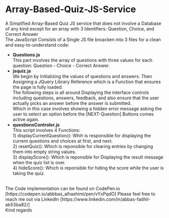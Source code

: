 # Array-Based-Quiz-JS-Service
A Simplified Array-Based Quiz JS service that does not involve a Database of any kind except for an array with 3 Identifiers: Question, Choice, and Correct Answer<br>
The JavaScript Consists of a Single JS file broacken into 3 files for a clean and easy-to-understand code:<br>
<ul>
  
  <li><b>Questions.js</b>
  <br> This part involves the array of questions with three values for each question: Question - Choice - Correct Answer.
  </li>
  
  <li><b>jsquiz.js</b>
  <br> We begin by Initializing the values of questions and answers. Then Assigning a JQuery Library Reference which is a Function that ensures the page is fully loaded.
  <br> The following steps is all around Displaying the interface controls including questions, answers, feedback, and also ensure that the user actually picks an answer before the answer is submitted.<br> Which in this case involves showing a hidden error message asking the user to select an option before the [NEXT-Question] Buttons comes active again.<br>
  </li>
  <li><b>questionsControler.js</b>
  <br>This script involves 4 Functions:<br>
  1) displayCurrentQuestion(): Whih is responsible for displaying the current questions and choices at first, and next.<br>
  2) resetQuiz(): Which is reponsible for clearing entries by changing them into empty string values.<br>
  3) displayScore(): Which is reponsible for Displaying the result message when the quiz list is over.<br>
  4) hideScore(): Which is reponsible for hiding the score while the user is taking the quiz.
  </li>
</ul>

 <br>
 The Code implementation can be found on CodePen.io [https://codepen.io/abbbas_alhashimi/pen/vYxPqdO]
Please feel free to reach me out via LinkedIn [https://www.linkedin.com/in/abbas-fadhil-ab53ba82/] <br>
Kind regards
